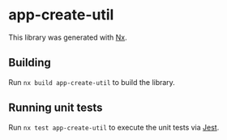 # app-create-util

This library was generated with [Nx](https://nx.dev).

## Building

Run `nx build app-create-util` to build the library.

## Running unit tests

Run `nx test app-create-util` to execute the unit tests via [Jest](https://jestjs.io).
